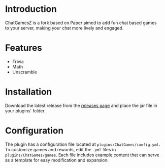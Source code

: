 # Introduction
ChatGamesZ is a fork based on Paper aimed to add fun chat based games to your server,
making your chat more lively and engaged.

# Features
- Trivia
- Math
- Unscramble

# Installation
Download the latest release from the [releases page](https://github.com/852DuartePls/ChatGames-Fork/releases) and place the jar file in your plugins'
folder.

# Configuration
The plugin has a configuration file located at `plugins/ChatGames/config.yml`.
To customize games and rewards, edit the `.yml` files in `plugins/ChatGames/games`.
Each file includes example content that can serve as a template for easy modification and expansion.